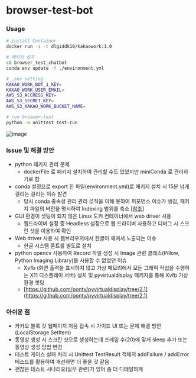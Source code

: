 # browser-test-bot

### Usage

```bash
# install Container
docker run -i -t dlgiddk10/kakaowork:1.0

# 패키지 설치
cd browser_test_chatbot
conda env update -f ./environment.yml

# .env setting
KAKAO_WORK_BOT_1_KEY=
KAKAO_WORK_USER_EMAIL=
AWS_S3_ACCRESS_KEY=
AWS_S3_SECRET_KEY=
AWS_S3_KAKAO_WORK_BUCKET_NAME=

# run broswer-test
python -m unittest test-run
```



![image](https://user-images.githubusercontent.com/73684562/116816085-7ff56000-ab9b-11eb-93d0-d92680dd2593.png)




### Issue 및 해결 방안

- python 패키지 관리 문제
    - dockerFile 로 패키지 설치하여 관리할 수도 있었지만 miniConda 로 관리하기로 함
- conda 설정으로 export 한 파일(environment.yml)로 패키지 설치 시 15분 넘게 걸리는 걸리는 이슈 발견
    - 당시 conda 종속성 관리 관리 로직을 이해 못하여 퍼포먼스 이슈가 생김, 패키지 파일의 버전을 명시하여  Indexing 범위를 축소 [[참조](https://www.anaconda.com/blog/understanding-and-improving-condas-performance)]
- GUI 환경이 셋팅이 되지 않은 Linux 도커 컨테이너에서 web driver 사용
    - 웹드라이버 설정 중 Headless 설정으로 웹 드라이버 사용하고 디버그 시 스크린 샷을 이용하여 확인
- Web driver 사용 시 웹브라우저에서 한글이 깨져서 노출되는 이슈
    - 한글 시스템 폰트를 별도로 설치
- python opencv 사용하여 Record 파일 생성 시 Image 관련 클래스(Pillow, Python Imaging Library)를 사용할 수 없었던 이슈
    - Xvfb (화면 출력을 표시하지 않고 가상 메모리에서 모든 그래픽 작업을 수행하는 X11 디스플레이 서버)  설치 및 pyvirtualdisplay 패키지를 통해 Xvfb 가상 환경 셋팅
    - [https://github.com/ponty/pyvirtualdisplay/tree/2.1](https://github.com/ponty/pyvirtualdisplay/tree/2.1)

### 아쉬운 점

- 카카오 블록 킷 웹페이지 처음 접속 시 가이드 UI 뜨는 문제 해결 방안 (LocalStorage SetItem)
- 동영상 생성 시 스크린 샷으로 생성하는데 프레임 수(20)에 맞게 sleep 추가 또는 동영상 생성 방법 변경
- 테스트 케이스 실패 처리 시 Unittest TestResult 객체의 addFailure / addError 메소드를 활용하여 개선하면 더 좋을 것 같음
- 괜찮은 테스트 시나리오(실무 관련)가 있어 좀 더 디테일하게
